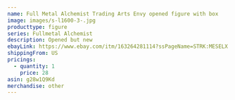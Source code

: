 ```yaml
---
name: Full Metal Alchemist Trading Arts Envy opened figure with box
image: images/s-l1600-3-.jpg
producttype: figure
series: Fullmetal Alchemist
description: Opened but new
ebayLink: https://www.ebay.com/itm/163264281114?ssPageName=STRK:MESELX:IT&_trksid=p3984.m1555.l2649
shippingFrom: US
pricings:
  - quantity: 1
    price: 28
asin: g28w1Q9Kd
merchandise: other
---
```

